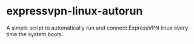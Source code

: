 # expressvpn-linux-autorun
A simple script to automatically run and connect ExpressVPN linux every time the system boots.
